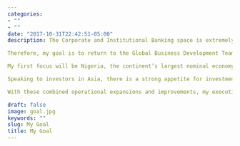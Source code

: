 ```yaml
---
categories:
- ""
- ""
date: "2017-10-31T22:42:51-05:00"
description: The Corporate and Institutional Banking space is extremely competitive in Southeast Asia, with numerous local and international firms able to offer full product suites such as IPOs, bond offerings, and lending. Moreover, most large corporates in Southeast Asia are already well banked, especially in Singapore and Thailand.

Therefore, my goal is to return to the Global Business Development Team of Standard Chartered Singapore and further expand our Corporate and Institutional Banking presence in Africa, a severely underbanked and underserved region, but with a PPP GDP of $6.7 trillion.

My first focus will be Nigeria, the continent’s largest nominal economy. I will build on our cash services engagement to expand our service offerings to more portions of the government, increasing their access to international banking, whilst also growing our knowledge of their economy. By essentially developing a customised internal credit rating of these historically opaque economies, we can then provide wider range of lending and bond offerings to corporates in Africa with a level of accuracy not previously possible.

Speaking to investors in Asia, there is a strong appetite for investment in Africa due to high return, but there are few international banks with a significant presence, and even fewer investment vehicles to allow global access. I therefore plan to use our full banking capability and better understanding of countries in Africa, such as Nigeria, Angola, and Tanzania, to create financial products to be sold to our strong investor base in Asia out of Singapore, helping both investors in Asia and corporates in Africa grow their businesses simultaneously.

With these combined operational expansions and improvements, my executives and I are confident that I can gain technical knowledge and a global network from LBS MBA to expand our services, creating additional revenue by $100 million within 3 years after my return. Moreover, building on the transparency we will build during my MBA, I can also create our new financial product offerings, which would generate incremental revenue of $300 million by 2027.

draft: false
image: goal.jpg
keywords: ""
slug: My Goal
title: My Goal
---
```

